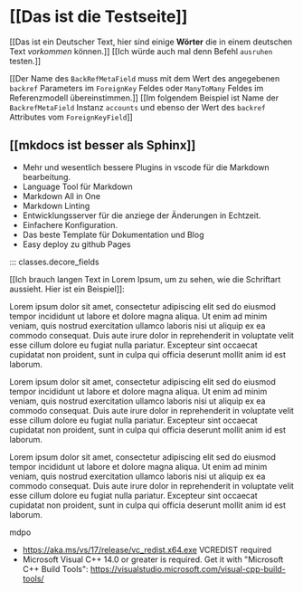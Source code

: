 # [[Das ist die Testseite]]

[[Das ist ein Deutscher Text, hier sind einige **Wörter** die in einem deutschen Text *vorkommen* können.]] [[Ich würde auch mal denn Befehl `ausruhen` testen.]]

[[Der Name des `BackRefMetaField` muss mit dem Wert des angegebenen `backref` Parameters im `ForeignKey` Feldes oder `ManyToMany` Feldes im Referenzmodell übereinstimmen.]] [[Im folgendem Beispiel ist Name der `BackrefMetaField` Instanz `accounts` und ebenso der Wert des `backref` Attributes vom `ForeignKeyField`]]

## [[mkdocs ist besser als Sphinx]]

* Mehr und wesentlich bessere Plugins in vscode für die Markdown bearbeitung.
* Language Tool für Markdown
* Markdown All in One
* Markdown Linting
* Entwicklungsserver für die anziege der Änderungen in Echtzeit.
* Einfachere Konfiguration.
* Das beste Template für Dokumentation und Blog
* Easy deploy zu github Pages

::: classes.decore_fields

[[Ich brauch langen Text in Lorem Ipsum, um zu sehen, wie die Schriftart aussieht. Hier ist ein Beispiel]]:

Lorem ipsum dolor sit amet, consectetur adipiscing elit sed do eiusmod tempor incididunt ut labore et dolore magna aliqua. Ut enim ad minim veniam, quis nostrud exercitation ullamco laboris nisi ut aliquip ex ea commodo consequat. Duis aute irure dolor in reprehenderit in voluptate velit esse cillum dolore eu fugiat nulla pariatur. Excepteur sint occaecat cupidatat non proident, sunt in culpa qui officia deserunt mollit anim id est laborum.

Lorem ipsum dolor sit amet, consectetur adipiscing elit sed do eiusmod tempor incididunt ut labore et dolore magna aliqua. Ut enim ad minim veniam, quis nostrud exercitation ullamco laboris nisi ut aliquip ex ea commodo consequat. Duis aute irure dolor in reprehenderit in voluptate velit esse cillum dolore eu fugiat nulla pariatur. Excepteur sint occaecat cupidatat non proident, sunt in culpa qui officia deserunt mollit anim id est laborum.

Lorem ipsum dolor sit amet, consectetur adipiscing elit sed do eiusmod tempor incididunt ut labore et dolore magna aliqua. Ut enim ad minim veniam, quis nostrud exercitation ullamco laboris nisi ut aliquip ex ea commodo consequat. Duis aute irure dolor in reprehenderit in voluptate velit esse cillum dolore eu fugiat nulla pariatur. Excepteur sint occaecat cupidatat non proident, sunt in culpa qui officia deserunt mollit anim id est laborum.

mdpo

- https://aka.ms/vs/17/release/vc_redist.x64.exe VCREDIST required
- Microsoft Visual C++ 14.0 or greater is required. Get it with "Microsoft C++ Build Tools": https://visualstudio.microsoft.com/visual-cpp-build-tools/